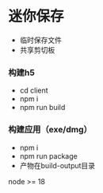 # 迷你保存

- 临时保存文件
- 共享剪切板

### 构建h5
- cd client
- npm i
- npm run build

### 构建应用（exe/dmg）
- npm i
- npm run package
- 产物在build-output目录

node >= 18